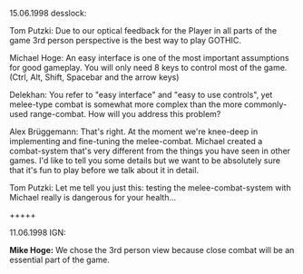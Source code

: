 
15.06.1998 desslock:

Tom Putzki: Due to our optical feedback for the Player in all parts of the game 3rd person perspective is the best way to play GOTHIC.


Michael Hoge: An easy interface is one of the most important assumptions for good gameplay. You will only need 8 keys to control most of the game. (Ctrl, Alt, Shift, Spacebar and the arrow keys)

Delekhan: You refer to "easy interface" and "easy to use controls", yet melee-type combat is somewhat more complex than the more commonly-used range-combat. How will you address this problem?

Alex Brüggemann: That's right. At the moment we're knee-deep in implementing and fine-tuning the melee-combat. Michael created a combat-system that's very different from the things you have seen in other games. I'd like to tell you some details but we want to be absolutely sure that it's fun to play before we talk about it in detail.

Tom Putzki: Let me tell you just this: testing the melee-combat-system with Michael really is dangerous for your health...


+++++


11.06.1998 IGN:

**Mike Hoge:** We chose the 3rd person view because close combat will be an essential part of the game.

